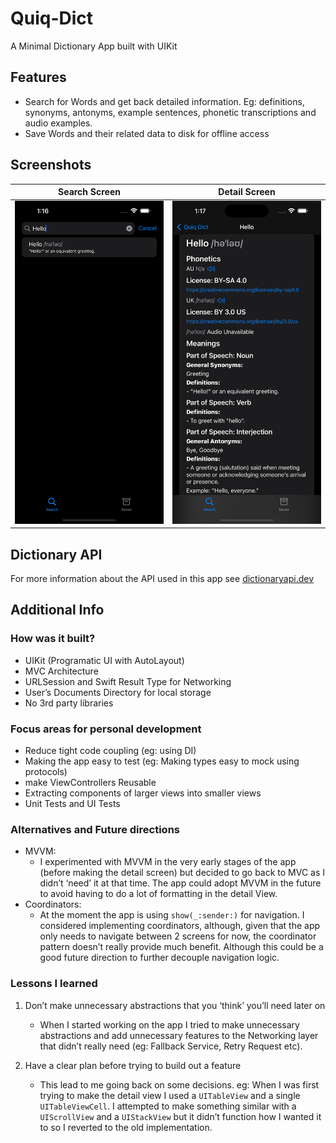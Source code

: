 # Quiq-Dict
A Minimal Dictionary App built with UIKit

## Features
- Search for Words and get back detailed information. Eg: definitions, synonyms, antonyms, example sentences, phonetic transcriptions and audio examples.
- Save Words and their related data to disk for offline access

## Screenshots
| Search Screen | Detail Screen |
| --- | --- |
| ![Search Screen](https://github.com/YSBoomOfficial/Quiq-Dict/blob/main/App%20Screenshots/SearchHello.png) | ![Detail Screen](https://github.com/YSBoomOfficial/Quiq-Dict/blob/main/App%20Screenshots/HelloDetail.png) |

## Dictionary API
For more information about the API used in this app see [dictionaryapi.dev](https://dictionaryapi.dev/)

## Additional Info
### How was it built?
- UIKit (Programatic UI with AutoLayout)
- MVC Architecture
- URLSession and Swift Result Type for Networking
- User’s Documents Directory for local storage
- No 3rd party libraries

### Focus areas for personal development
- Reduce tight code coupling (eg: using DI)
- Making the app easy to test (eg: Making types easy to mock using protocols)
- make ViewControllers Reusable
- Extracting components of larger views into smaller views
- Unit Tests and UI Tests

### Alternatives and Future directions
- MVVM: 
	- I experimented with MVVM in the very early stages of the app (before making the detail screen) but decided to go back to MVC as I didn’t ‘need’ it at that time. The app could adopt MVVM in the future to avoid having to do a lot of formatting in the detail View.
- Coordinators:
	- At the moment the app is using `show(_:sender:)` for navigation. I considered implementing coordinators, although, given that the app only needs to navigate between 2 screens for now, the coordinator pattern doesn’t really provide much benefit. Although this could be a good future direction to further decouple navigation logic.

### Lessons I learned
1. Don’t make unnecessary abstractions that you ‘think’ you’ll need later on
	- When I started working on the app I tried to make unnecessary abstractions and add unnecessary features to the Networking layer that didn’t really need (eg: Fallback Service, Retry Request etc). 

2. Have a clear plan before trying to build out a feature 
	- This lead to me going back on some decisions. eg: When I was first trying to make the detail view I used a `UITableView` and a single `UITableViewCell`. I attempted to make something similar with a `UIScrollView` and a `UIStackView` but it didn’t function how I wanted it to so I reverted to the old implementation.
